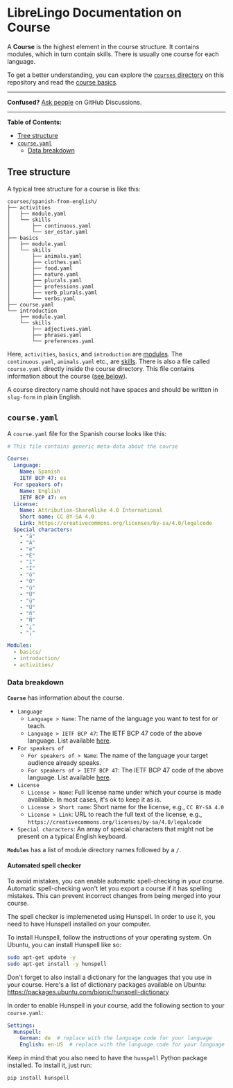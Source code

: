 # LibreLingo Documentation on Course

A **Course** is the highest element in the course structure. It contains modules, which in turn contain skills. There is usually one course for each language.

To get a better understanding, you can explore the [`courses` directory](https://github.com/LibreLingo/LibreLingo/tree/main/courses) on this repository and read the [course basics](README.md#basics).

---

**Confused?**
[Ask people](https://github.com/LibreLingo/LibreLingo/discussions) on GitHub Discussions.

---

**Table of Contents:**
- [Tree structure](#tree-structure)
- [`course.yaml`](#yaml)
  - [Data breakdown](#data-breakdown)

## Tree structure

A typical tree structure for a course is like this:

```
courses/spanish-from-english/
├── activities
│   ├── module.yaml
│   └── skills
│       ├── continuous.yaml
│       └── ser_estar.yaml
├── basics
│   ├── module.yaml
│   └── skills
│       ├── animals.yaml
│       ├── clothes.yaml
│       ├── food.yaml
│       ├── nature.yaml
│       ├── plurals.yaml
│       ├── professions.yaml
│       ├── verb_plurals.yaml
│       └── verbs.yaml
├── course.yaml
└── introduction
    ├── module.yaml
    └── skills
        ├── adjectives.yaml
        ├── phrases.yaml
        └── preferences.yaml
```

Here, `activities`, `basics`, and `introduction` are [modules](module.md). The `continuous.yaml`, `animals.yaml` etc., are [skills](skill.md). There is also a file called `course.yaml` directly inside the course directory. This file contains information about the course ([see below](#yaml)).

A course directory name should not have spaces and should be written in `slug-form` in plain English.

<a id="yaml"></a>
## `course.yaml`

A `course.yaml` file for the Spanish course looks like this:

```yaml
# This file contains generic meta-data about the course

Course:
  Language:
    Name: Spanish
    IETF BCP 47: es
  For speakers of:
    Name: English
    IETF BCP 47: en
  License:
    Name: Attribution-ShareAlike 4.0 International
    Short name: CC BY-SA 4.0
    Link: https://creativecommons.org/licenses/by-sa/4.0/legalcode
  Special characters:
    - "á"
    - "Á"
    - "é"
    - "É"
    - "í"
    - "Í"
    - "ó"
    - "Ó"
    - "ú"
    - "Ú"
    - "ü"
    - "Ü"
    - "ñ"
    - "Ñ"
    - "¿"
    - "¡"

Modules:
  - basics/
  - introduction/
  - activities/
```

<a id="data-breakdown"></a>
### Data breakdown

**`Course`** has information about the course.
- `Language`
  - `Language > Name`: The name of the language you want to test for or teach.
  - `Language > IETF BCP 47`: The IETF BCP 47 code of the above language. List available [here](http://www.iana.org/assignments/language-subtag-registry).
- `For speakers of`
  - `For speakers of > Name`: The name of the language your target audience already speaks.
  - `For speakers of > IETF BCP 47`: The IETF BCP 47 code of the above language. List available [here](http://www.iana.org/assignments/language-subtag-registry).
- `License`
  - `License > Name`: Full license name under which your course is made available. In most cases, it's ok to keep it as is.
  - `License > Short name`: Short name for the license, e.g., `CC BY-SA 4.0`
  - `License > Link`: URL to reach the full text of the license, e.g., `https://creativecommons.org/licenses/by-sa/4.0/legalcode`
- `Special characters`: An array of special characters that might not be present on a typical English keyboard.

**`Modules`** has a list of module directory names followed by a `/`.

<a id="spell-checker"></a>
#### Automated spell checker

To avoid mistakes, you can enable automatic spell-checking in your course. Automatic spell-checking won't let you export
a course if it has spelling mistakes. This can prevent incorrect changes from being merged into your course.

The spell checker is implemeneted using Hunspell. In order to use it, you need to have Hunspell installed on your
computer.

To install Hunspell, follow the instructions of your operating system. On Ubuntu, you can install Hunspell like so:

```bash
sudo apt-get update -y
sudo apt-get install -y hunspell
```

Don't forget to also install a dictionary for the languages that you use in your course. Here's a list of 
dictionary packages available on Ubuntu: https://packages.ubuntu.com/bionic/hunspell-dictionary

In order to enable Hunspell in your course, add the following section to your `course.yaml`:

```yaml
Settings:
  Hunspell:
    German: de  # replace with the language code for your language
    English: en-US  # replace with the language code for your language
```

Keep in mind that you also need to have the `hunspell` Python package installed. To install it, just run:

```bash
pip install hunspell
```

